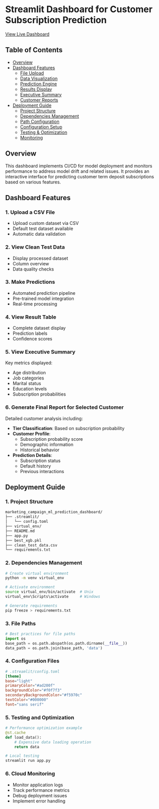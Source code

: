 # Streamlit Dashboard for Customer Subscription Prediction

[View Live Dashboard](https://testst-4neyqhlk2bjx6srapde5f9.streamlit.app/)

## Table of Contents
- [Overview](#overview)
- [Dashboard Features](#dashboard-features)
  - [File Upload](#1-upload-a-csv-file)
  - [Data Visualization](#2-view-clean-test-data)
  - [Prediction Engine](#3-make-predictions)
  - [Results Display](#4-view-result-table)
  - [Executive Summary](#5-view-executive-summary)
  - [Customer Reports](#6-generate-final-report-for-selected-customer)
- [Deployment Guide](#deployment-guide)
  - [Project Structure](#1-project-structure)
  - [Dependencies Management](#2-dependencies-management)
  - [Path Configuration](#3-file-paths)
  - [Configuration Setup](#4-configuration-files)
  - [Testing & Optimization](#5-testing-and-optimization)
  - [Monitoring](#6-cloud-monitoring)

## Overview
This dashboard implements CI/CD for model deployment and monitors performance to address model drift and related issues. It provides an interactive interface for predicting customer term deposit subscriptions based on various features.

## Dashboard Features

### 1. Upload a CSV File
- Upload custom dataset via CSV
- Default test dataset available
- Automatic data validation

### 2. View Clean Test Data
- Display processed dataset
- Column overview
- Data quality checks

### 3. Make Predictions
- Automated prediction pipeline
- Pre-trained model integration
- Real-time processing

### 4. View Result Table
- Complete dataset display
- Prediction labels
- Confidence scores

### 5. View Executive Summary
Key metrics displayed:
- Age distribution
- Job categories
- Marital status
- Education levels
- Subscription probabilities

### 6. Generate Final Report for Selected Customer
Detailed customer analysis including:
- **Tier Classification**: Based on subscription probability
- **Customer Profile**:
  - Subscription probability score
  - Demographic information
  - Historical behavior
- **Prediction Details**:
  - Subscription status
  - Default history
  - Previous interactions

## Deployment Guide

### 1. Project Structure
```markdown
marketing_campaign_ml_prediction_dashboard/
├── .streamlit/
│   └── config.toml
├── virtual_env/
├── README.md
├── app.py
├── best_xgb.pkl
├── clean_test_data.csv
└── requirements.txt
```

### 2. Dependencies Management
```bash
# Create virtual environment
python -m venv virtual_env

# Activate environment
source virtual_env/bin/activate  # Unix
virtual_env\Scripts\activate     # Windows

# Generate requirements
pip freeze > requirements.txt
```

### 3. File Paths
```python
# Best practices for file paths
import os
base_path = os.path.abspath(os.path.dirname(__file__))
data_path = os.path.join(base_path, 'data')
```

### 4. Configuration Files
```toml
# .streamlit/config.toml
[theme]
base="light"
primaryColor="#ad200f"
backgroundColor="#f0f7f3"
secondaryBackgroundColor="#f5970c"
textColor="#000000"
font="sans serif"
```

### 5. Testing and Optimization
```python
# Performance optimization example
@st.cache
def load_data():
    # Expensive data loading operation
    return data

# Local testing
streamlit run app.py
```

### 6. Cloud Monitoring
- Monitor application logs
- Track performance metrics
- Debug deployment issues
- Implement error handling

